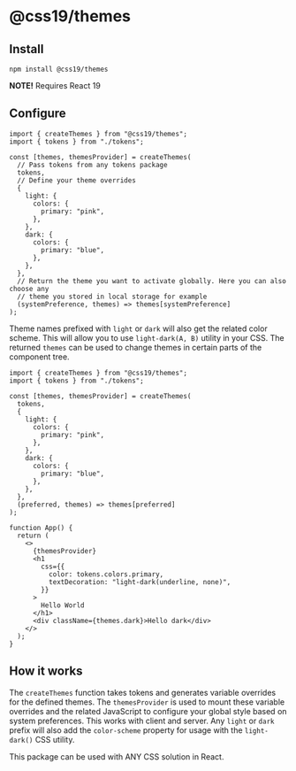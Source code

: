 # @css19/themes

## Install

```shell
npm install @css19/themes
```

**NOTE!** Requires React 19

## Configure

```tsx
import { createThemes } from "@css19/themes";
import { tokens } from "./tokens";

const [themes, themesProvider] = createThemes(
  // Pass tokens from any tokens package
  tokens,
  // Define your theme overrides
  {
    light: {
      colors: {
        primary: "pink",
      },
    },
    dark: {
      colors: {
        primary: "blue",
      },
    },
  },
  // Return the theme you want to activate globally. Here you can also choose any
  // theme you stored in local storage for example
  (systemPreference, themes) => themes[systemPreference]
);
```

Theme names prefixed with `light` or `dark` will also get the related color scheme. This will allow you to use `light-dark(A, B)` utility in your CSS. The returned `themes` can be used to change themes in certain parts of the component tree.

```tsx
import { createThemes } from "@css19/themes";
import { tokens } from "./tokens";

const [themes, themesProvider] = createThemes(
  tokens,
  {
    light: {
      colors: {
        primary: "pink",
      },
    },
    dark: {
      colors: {
        primary: "blue",
      },
    },
  },
  (preferred, themes) => themes[preferred]
);

function App() {
  return (
    <>
      {themesProvider}
      <h1
        css={{
          color: tokens.colors.primary,
          textDecoration: "light-dark(underline, none)",
        }}
      >
        Hello World
      </h1>
      <div className={themes.dark}>Hello dark</div>
    </>
  );
}
```

## How it works

The `createThemes` function takes tokens and generates variable overrides for the defined themes. The `themesProvider` is used to mount these variable overrides and the related JavaScript to configure your global style based on system preferences. This works with client and server. Any `light` or `dark` prefix will also add the `color-scheme` property for usage with the `light-dark()` CSS utility.

This package can be used with ANY CSS solution in React.
